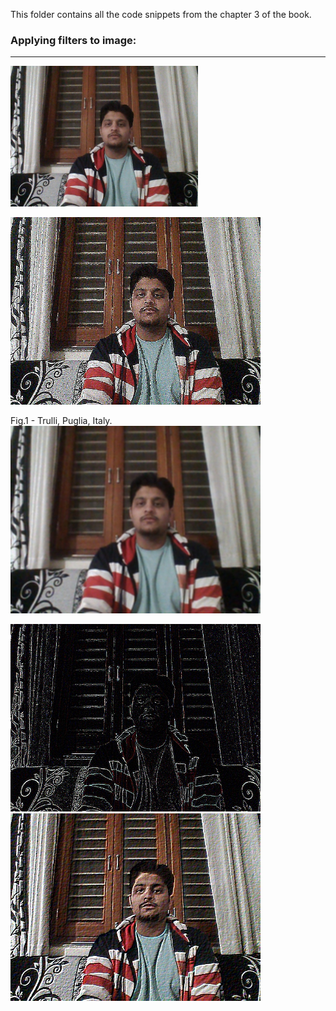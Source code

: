 
This folder contains all the code snippets from the chapter 3 of the book. 


### Applying filters to image:
_______________________________________________________________________________________________________________________________


<img title="Original Image" src="OriginalImage.jpg" alt="Original Image" width="300" />






<p float="left">
  <img title= "Sharp Filter" src="sharpFilter.jpg" alt="Shrp Filter" width="400" />
  <figcaption>Fig.1 - Trulli, Puglia, Italy.</figcaption>
  <img title="Blur Filter" src="blurFilter.jpg" alt="Blur Filter" width="400" /> 
</p>






<p float="left">
  <img title= "Edge Filter" src="edgeFilter.jpg" width="400" />
  <img title= "emboss Filter" src="embossFilter.jpg" width="400" /> 
</p>

